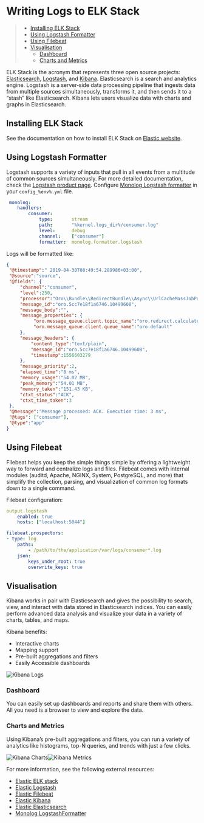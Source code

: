 <a id="op-structure-mq-elk-stack"></a>

# Writing Logs to ELK Stack

> * [Installing ELK Stack](#installing-elk-stack)
> * [Using Logstash Formatter](#using-logstash-formatter)
> * [Using Filebeat](#using-filebeat)
> * [Visualisation](#visualisation)
>   * [Dashboard](#dashboard)
>   * [Charts and Metrics](#charts-and-metrics)

ELK Stack is the acronym that represents three open source projects: <a href="https://www.elastic.co/products/elasticsearch" target="_blank">Elasticsearch</a>, <a href="https://www.elastic.co/products/logstash" target="_blank">Logstash</a>, and <a href="https://www.elastic.co/products/kibana" target="_blank">Kibana</a>. Elasticsearch is a search and analytics engine. Logstash is a server‑side data processing pipeline that ingests data from multiple sources simultaneously, transforms it, and then sends it to a “stash” like Elasticsearch. Kibana lets users visualize data with charts and graphs in Elasticsearch.

## Installing ELK Stack

See the documentation on how to install ELK Stack on <a href="https://www.elastic.co/start" target="_blank">Elastic website</a>.

## Using Logstash Formatter

Logstash supports a variety of inputs that pull in all events from a multitude of common sources simultaneously. For more detailed documentation, check the <a href="https://www.elastic.co/products/logstash" target="_blank">Logstash product page</a>.
Configure <a href="https://github.com/Seldaek/monolog/blob/master/src/Monolog/Formatter/LogstashFormatter.php" target="_blank">Monolog Logstash formatter</a> in your `config_%env%.yml` file.

```yaml
 monolog:
    handlers:
        consumer:
            type:       stream
            path:       "%kernel.logs_dir%/consumer.log"
            level:      debug
            channel:    ["consumer"]
            formatter:  monolog.formatter.logstash
```

Logs will be formatted like:

```json
{
 "@timestamp":" 2019-04-30T08:49:54.289986+03:00",
 "@source":"source",
 "@fields": {
     "channel":"consumer",
     "level":250,
     "processor":"Oro\\Bundle\\RedirectBundle\\Async\\UrlCacheMassJobProcessor",
     "message_id":"oro.5cc7e18f1a6746.10499608",
     "message_body":"",
     "message_properties": {
          "oro.message_queue.client.topic_name":"oro.redirect.calculate_cache.mass",
          "oro.message_queue.client.queue_name":"oro.default"
     },
     "message_headers": {
         "content_type":"text/plain",
         "message_id":"oro.5cc7e18f1a6746.10499608",
         "timestamp":1556603279
     },
     "message_priority":2,
     "elapsed_time":"8 ms",
     "memory_usage":"54.02 MB",
     "peak_memory":"54.01 MB",
     "memory_taken":"151.43 KB",
     "ctxt_status":"ACK",
     "ctxt_time_taken":3
 },
 "@message":"Message processed: ACK. Execution time: 3 ms",
 "@tags": ["consumer"],
 "@type":"app"
}
```

## Using Filebeat

Filebeat helps you keep the simple things simple by offering a lightweight way to forward and centralize logs and files.
Filebeat comes with internal modules (auditd, Apache, NGINX, System, PostgreSQL, and more) that simplify the collection, parsing, and visualization of common log formats down to a single command.

Filebeat configuration:

```yaml
output.logstash
    enabled: true
    hosts: ["localhost:5044"]

filebeat.prospectors:
- type: log
    paths:
        - /path/to/the/application/var/logs/consumer*.log
    json:
        keys_under_root: true
        overwrite_keys: true
```

## Visualisation

Kibana works in pair with Elasticsearch and gives the possibility to search, view, and interact with data stored in Elasticsearch indices. You can easily perform advanced data analysis and visualize your data in a variety of charts, tables, and maps.

Kibana benefits:

* Interactive charts
* Mapping support
* Pre-built aggregations and filters
* Easily Accessible dashboards

![Kibana Logs](img/backend/architecture/kibana_logs.png)

### Dashboard

You can easily set up dashboards and reports and share them with others. All you need is a browser to view and explore the data.

### Charts and Metrics

Using Kibana’s pre-built aggregations and filters, you can run a variety of analytics like histograms, top-N queries, and trends with just a few clicks.

![Kibana Charts](img/backend/architecture/kibana_charts.png)![Kibana Metrics](img/backend/architecture/kibana_metrics.png)

For more information, see the following external resources:

* <a href="https://www.elastic.co/start" target="_blank">Elastic ELK stack</a>
* <a href="https://www.elastic.co/products/logstash" target="_blank">Elastic Logstash</a>
* <a href="https://www.elastic.co/products/beats/filebeat" target="_blank">Elastic Filebeat</a>
* <a href="https://www.elastic.co/products/kibana" target="_blank">Elastic Kibana</a>
* <a href="https://www.elastic.co/products/elasticsearch" target="_blank">Elastic Elasticsearch</a>
* <a href="https://github.com/Seldaek/monolog/blob/master/src/Monolog/Formatter/LogstashFormatter.php" target="_blank">Monolog LogstashFormatter</a>

<!-- Frontend -->
